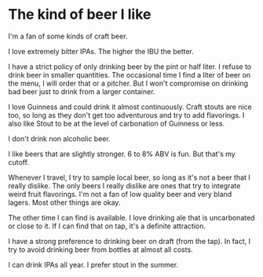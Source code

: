 # The kind of beer I like

I'm a fan of some kinds of craft beer. 

I love extremely bitter IPAs. The higher the IBU the better. 

I have a strict policy of only drinking beer by the pint or half liter. I refuse to drink beer in smaller quantities. The occasional time I find a liter of beer on the menu, I will order that or a pitcher. But I won't compromise on drinking bad beer just to drink from a larger container. 

I love Guinness and could drink it almost continuously. Craft stouts are nice too, so long as they don't get too adventurous and try to add flavorings. I also like Stout to be at the level of carbonation of Guinness or less. 

I don't drink non alcoholic beer. 

I like beers that are slightly stronger. 6 to 8% ABV is fun. But that's my cutoff.

Whenever I travel, I try to sample local beer, so long as it's not a beer that I really dislike. The only beers I really dislike are ones that try to integrate weird fruit flavorings. I'm not a fan of low quality beer and very bland lagers. Most other things are okay.

The other time I can find is available. I love drinking ale that is uncarbonated or close to it. If I can find that on tap, it's a definite attraction. 

I have a strong preference to drinking beer on draft (from the tap). In fact, I try to avoid drinking beer from bottles at almost all costs. 

I can drink IPAs all year. I prefer stout in the summer. 